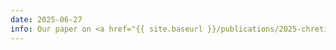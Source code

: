 ```yaml
---
date: 2025-06-27
info: Our paper on <a href="{{ site.baseurl }}/publications/2025-chretien-s-p-gsi-ks">Using Signatures and Koopman operators to learn non-linear dynamics</a> has been accepted to GSI 2025
---
```

